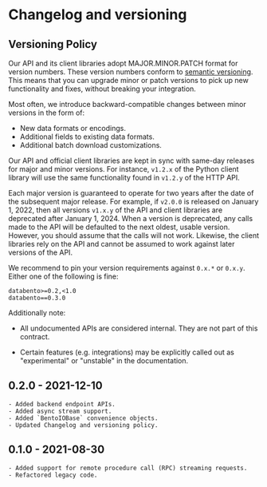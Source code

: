# Changelog and versioning

## Versioning Policy

Our API and its client libraries adopt MAJOR.MINOR.PATCH format
for version numbers. These version numbers conform to
[semantic versioning](https://semver.org). This means that you can upgrade
minor or patch versions to pick up new functionality and fixes, without breaking
your integration.

Most often, we introduce backward-compatible changes between minor versions
in the form of:

- New data formats or encodings.
- Additional fields to existing data formats.
- Additional batch download customizations.

Our API and official client libraries are kept in sync with same-day releases
for major and minor versions. For instance, `v1.2.x` of the Python client
library will use the same functionality found in `v1.2.y` of the HTTP API.

Each major version is guaranteed to operate for two years after the date
of the subsequent major release. For example, if `v2.0.0` is released on
January 1, 2022, then all versions `v1.x.y` of the API and client libraries
are deprecated after January 1, 2024. When a version is deprecated,
any calls made to the API will be defaulted to the next oldest, usable version.
However, you should assume that the calls will not work. Likewise, the client
libraries rely on the API and cannot be assumed to work against later versions
of the API.

We recommend to pin your version requirements against `0.x.*` or `0.x.y`.
Either one of the following is fine:

```
databento>=0.2,<1.0
databento==0.3.0
```

Additionally note:
- All undocumented APIs are considered internal. They are not part of this contract.

- Certain features (e.g. integrations) may be explicitly called out as
"experimental" or "unstable" in the documentation.



## 0.2.0 - 2021-12-10
    - Added backend endpoint APIs.
    - Added async stream support.
    - Added `BentoIOBase` convenience objects.
    - Updated Changelog and versioning policy.

## 0.1.0 - 2021-08-30
    - Added support for remote procedure call (RPC) streaming requests.
    - Refactored legacy code.
